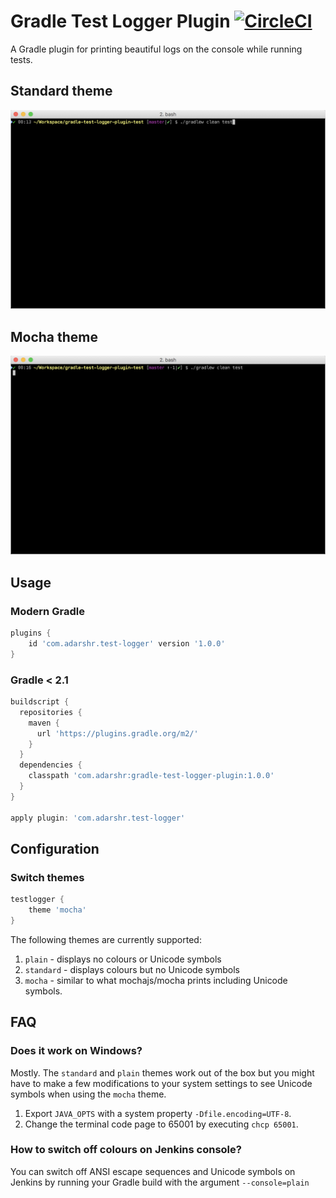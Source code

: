 # Gradle Test Logger Plugin [![CircleCI](https://circleci.com/gh/radarsh/gradle-test-logger-plugin.svg?style=svg)](https://circleci.com/gh/radarsh/gradle-test-logger-plugin)

A Gradle plugin for printing beautiful logs on the console while running tests.

## Standard theme

![Standard theme](docs/standard-theme.gif)

## Mocha theme

![Mocha theme](docs/mocha-theme.gif)

## Usage

### Modern Gradle

```groovy
plugins {
    id 'com.adarshr.test-logger' version '1.0.0'
}
```

### Gradle < 2.1

```groovy
buildscript {
  repositories {
    maven {
      url 'https://plugins.gradle.org/m2/'
    }
  }
  dependencies {
    classpath 'com.adarshr:gradle-test-logger-plugin:1.0.0'
  }
}

apply plugin: 'com.adarshr.test-logger'
```

## Configuration

### Switch themes

```groovy
testlogger {
    theme 'mocha'
}
```

The following themes are currently supported:

1. `plain` - displays no colours or Unicode symbols
2. `standard` - displays colours but no Unicode symbols
3. `mocha` - similar to what mochajs/mocha prints including Unicode symbols.

## FAQ

### Does it work on Windows?

Mostly. The `standard` and `plain` themes work out of the box but you might have to make a few modifications to your system settings to see Unicode
symbols when using the `mocha` theme.

1. Export `JAVA_OPTS` with a system property `-Dfile.encoding=UTF-8`.
2. Change the terminal code page to 65001 by executing `chcp 65001`.

### How to switch off colours on Jenkins console?

You can switch off ANSI escape sequences and Unicode symbols on Jenkins by running your Gradle build with the argument `--console=plain`
